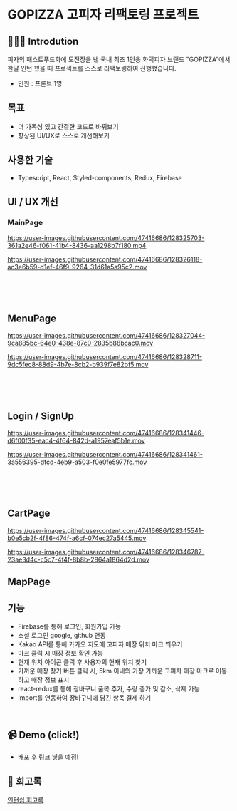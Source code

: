 # GOPIZZA 고피자 리팩토링 프로젝트

## 👨🏻‍💻 Introdution

피자의 패스트푸드화에 도전장을 낸 국내 최초 1인용 화덕피자 브랜드 "GOPIZZA"에서 한달 인턴 했을 때 프로젝트를 스스로 리팩토링하여 진행했습니다.

- 인원 : 프론트 1명

## 목표

- 더 가독성 있고 간결한 코드로 바꿔보기 
- 향상된 UI/UX로 스스로 개선해보기

## 사용한 기술

- Typescript, React, Styled-components, Redux, Firebase

## UI / UX 개선

### MainPage
<div>
  
  https://user-images.githubusercontent.com/47416686/128325703-361a2e46-f061-41b4-8436-aa1298b7f180.mp4
    
  https://user-images.githubusercontent.com/47416686/128326118-ac3e6b59-d1ef-46f9-9264-31d61a5a95c2.mov  
</div>

<br />
<br />
<br />

## MenuPage
<div>

https://user-images.githubusercontent.com/47416686/128327044-9ca885bc-64e0-438e-87c0-2835b88bcac0.mov

https://user-images.githubusercontent.com/47416686/128328711-9dc5fec8-88d9-4b7e-8cb2-b939f7e82bf5.mov

</div>

<br />
<br />
<br />

## Login / SignUp
<div>

https://user-images.githubusercontent.com/47416686/128341446-d6f00f35-eac4-4f64-842d-a1957eaf5b1e.mov

https://user-images.githubusercontent.com/47416686/128341461-3a556395-dfcd-4eb9-a503-f0e0fe5977fc.mov

</div>

<br />
<br />
<br />

## CartPage
<div>
  
https://user-images.githubusercontent.com/47416686/128345541-b0e5cb2f-4f86-474f-a6cf-074ec27a5445.mov

https://user-images.githubusercontent.com/47416686/128346787-23ae3d4c-c5c7-4f4f-8b8b-2864a1864d2d.mov

</div>

## MapPage


## 기능
- Firebase를 통해 로그인, 회원가입 가능
- 소셜 로그인 google, github 연동
- Kakao API를 통해 카카오 지도에 고피자 매장 위치 마크 띄우기
- 마크 클릭 시 매장 정보 확인 가능
- 현재 위치 아이콘 클릭 후 사용자의 현재 위치 찾기
- 가까운 매장 찾기 버튼 클릭 시, 5km 이내의 가장 가까운 고피자 매장 마크로 이동하고 매장 정보 표시
- react-redux를 통해 장바구니 품목 추가, 수량 증가 및 감소, 삭제 가능
- Import를 연동하여 장바구니에 담긴 항목 결제 하기

<br/>

## 📹 Demo (click!)
- 배포 후 링크 넣을 예정!


## 📝 회고록

[인턴쉽 회고록](https://ljtaek2.tistory.com/154)
